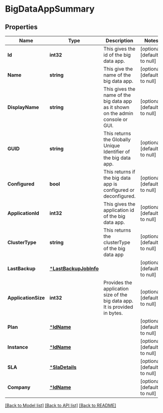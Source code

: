 # BigDataAppSummary

## Properties
Name | Type | Description | Notes
------------ | ------------- | ------------- | -------------
**Id** | **int32** | This gives the id of the big data app. | [optional] [default to null]
**Name** | **string** | This give the name of the big data app. | [optional] [default to null]
**DisplayName** | **string** | This gives the name of the big data app as it shown on the admin console or GUI. | [optional] [default to null]
**GUID** | **string** | This returns the Globally Unique Identifier of the big data app. | [optional] [default to null]
**Configured** | **bool** | This returns if the big data app is configured or deconfigured. | [optional] [default to null]
**ApplicationId** | **int32** | This gives the application id of the big data app. | [optional] [default to null]
**ClusterType** | **string** | This returns the clusterType of the big data app | [optional] [default to null]
**LastBackup** | [***LastBackupJobInfo**](LastBackupJobInfo.md) |  | [optional] [default to null]
**ApplicationSize** | **int32** | Provides the application size of the big data app. It is provided in bytes. | [optional] [default to null]
**Plan** | [***IdName**](IdName.md) |  | [optional] [default to null]
**Instance** | [***IdName**](IdName.md) |  | [optional] [default to null]
**SLA** | [***SlaDetails**](SLADetails.md) |  | [optional] [default to null]
**Company** | [***IdName**](IdName.md) |  | [optional] [default to null]

[[Back to Model list]](../README.md#documentation-for-models) [[Back to API list]](../README.md#documentation-for-api-endpoints) [[Back to README]](../README.md)

